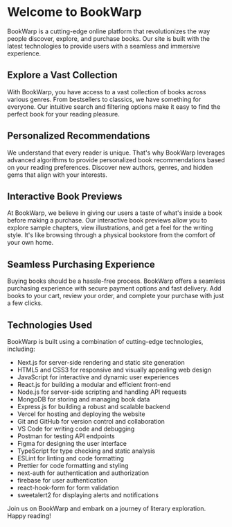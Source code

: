 # Welcome to BookWarp

BookWarp is a cutting-edge online platform that revolutionizes the way people discover, explore, and purchase books. Our site is built with the latest technologies to provide users with a seamless and immersive experience.

## Explore a Vast Collection

With BookWarp, you have access to a vast collection of books across various genres. From bestsellers to classics, we have something for everyone. Our intuitive search and filtering options make it easy to find the perfect book for your reading pleasure.

## Personalized Recommendations

We understand that every reader is unique. That's why BookWarp leverages advanced algorithms to provide personalized book recommendations based on your reading preferences. Discover new authors, genres, and hidden gems that align with your interests.

## Interactive Book Previews

At BookWarp, we believe in giving our users a taste of what's inside a book before making a purchase. Our interactive book previews allow you to explore sample chapters, view illustrations, and get a feel for the writing style. It's like browsing through a physical bookstore from the comfort of your own home.

## Seamless Purchasing Experience

Buying books should be a hassle-free process. BookWarp offers a seamless purchasing experience with secure payment options and fast delivery. Add books to your cart, review your order, and complete your purchase with just a few clicks.

## Technologies Used

BookWarp is built using a combination of cutting-edge technologies, including:

- Next.js for server-side rendering and static site generation
- HTML5 and CSS3 for responsive and visually appealing web design
- JavaScript for interactive and dynamic user experiences
- React.js for building a modular and efficient front-end
- Node.js for server-side scripting and handling API requests
- MongoDB for storing and managing book data
- Express.js for building a robust and scalable backend
- Vercel for hosting and deploying the website
- Git and GitHub for version control and collaboration
- VS Code for writing code and debugging
- Postman for testing API endpoints
- Figma for designing the user interface
- TypeScript for type checking and static analysis
- ESLint for linting and code formatting
- Prettier for code formatting and styling
- next-auth for authentication and authorization
- firebase for user authentication
- react-hook-form for form validation
- sweetalert2 for displaying alerts and notifications


Join us on BookWarp and embark on a journey of literary exploration. Happy reading!
